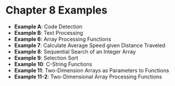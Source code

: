 # Chapter 8 Examples

- **Example A**: Code Detection
- **Example B**: Text Processing
- **Example 6**: Array Processing Functions
- **Example 7**: Calculate Average Speed given Distance Traveled
- **Example 8**: Sequential Search of an Integer Array
- **Example 9**: Selection Sort
- **Example 10**: C-String Functions
- **Example 11**: Two-Dimension Arrays as Parameters to Functions
- **Example 11-2**: Two-Dimensional Array Processing Functions
